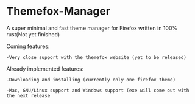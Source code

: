 # Themefox-Manager
A super minimal and fast theme manager for Firefox written in 100% rust(Not yet finished)

Coming features: 
  
    -Very close support with the themefox website (yet to be released)

Already implemented features:
  
    -Downloading and installing (currently only one firefox theme)
  
    -Mac, GNU/Linux support and Windows support (exe will come out with the next release
  
  
